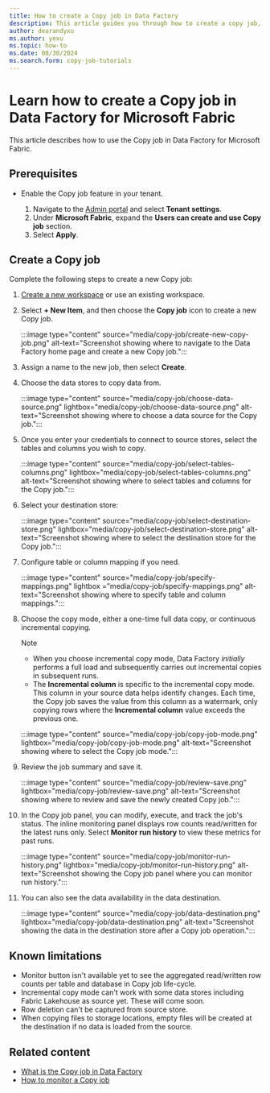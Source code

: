 ```yaml
---
title: How to create a Copy job in Data Factory
description: This article guides you through how to create a copy job, execute it, and view the results.
author: dearandyxu
ms.author: yexu
ms.topic: how-to
ms.date: 08/30/2024
ms.search.form: copy-job-tutorials 
---
```


# Learn how to create a Copy job in Data Factory for Microsoft Fabric

This article describes how to use the Copy job in Data Factory for Microsoft Fabric.

## Prerequisites

- Enable the Copy job feature in your tenant.

  1. Navigate to the [Admin portal](https://msit.powerbi.com/admin-portal) and select **Tenant settings**.
  1. Under **Microsoft Fabric**, expand the **Users can create and use Copy job** section.
  1. Select **Apply**.

## Create a Copy job

Complete the following steps to create a new Copy job:

1. [Create a new workspace](../fundamentals/create-workspaces.md) or use an existing workspace.
1. Select **+ New Item**, and then choose the **Copy job** icon to create a new Copy job.

   :::image type="content" source="media/copy-job/create-new-copy-job.png" alt-text="Screenshot showing where to navigate to the Data Factory home page and create a new Copy job.":::

1. Assign a name to the new job, then select **Create**.
1. Choose the data stores to copy data from.

   :::image type="content" source="media/copy-job/choose-data-source.png" lightbox="media/copy-job/choose-data-source.png" alt-text="Screenshot showing where to choose a data source for the Copy job.":::

1. Once you enter your credentials to connect to source stores, select the tables and columns you wish to copy.

   :::image type="content" source="media/copy-job/select-tables-columns.png" lightbox="media/copy-job/select-tables-columns.png" alt-text="Screenshot showing where to select tables and columns for the Copy job.":::

1. Select your destination store:

   :::image type="content" source="media/copy-job/select-destination-store.png" lightbox="media/copy-job/select-destination-store.png" alt-text="Screenshot showing where to select the destination store for the Copy job.":::

1. Configure table or column mapping if you need.

   :::image type="content" source="media/copy-job/specify-mappings.png" lightbox ="media/copy-job/specify-mappings.png" alt-text="Screenshot showing where to specify table and column mappings.":::

1. Choose the copy mode, either a one-time full data copy, or continuous incremental copying.

   > [!NOTE]
   > - When you choose incremental copy mode, Data Factory _initially_ performs a full load and subsequently carries out incremental copies in subsequent runs.
   > - The **Incremental column** is specific to the incremental copy mode. This column in your source data helps identify changes. Each time, the Copy job saves the value from this column as a watermark, only copying rows where the **Incremental column** value exceeds the previous one.

   :::image type="content" source="media/copy-job/copy-job-mode.png" lightbox="media/copy-job/copy-job-mode.png" alt-text="Screenshot showing where to select the Copy job mode.":::

1. Review the job summary and save it.

   :::image type="content" source="media/copy-job/review-save.png" lightbox="media/copy-job/review-save.png" alt-text="Screenshot showing where to review and save the newly created Copy job.":::

1. In the Copy job panel, you can modify, execute, and track the job's status. The inline monitoring panel displays row counts read/written for the latest runs only. Select **Monitor run history** to view these metrics for past runs.

   :::image type="content" source="media/copy-job/monitor-run-history.png" lightbox="media/copy-job/monitor-run-history.png" alt-text="Screenshot showing the Copy job panel where you can monitor run history.":::

1. You can also see the data availability in the data destination.

   :::image type="content" source="media/copy-job/data-destination.png" lightbox="media/copy-job/data-destination.png" alt-text="Screenshot showing the data in the destination store after a Copy job operation.":::

## Known limitations

- Monitor button isn't available yet to see the aggregated read/written row counts per table and database in Copy job life-cycle.
- Incremental copy mode can't work with some data stores including Fabric Lakehouse as source yet. These will come soon.
- Row deletion can't be captured from source store.
- When copying files to storage locations, empty files will be created at the destination if no data is loaded from the source.

## Related content

- [What is the Copy job in Data Factory](what-is-copy-job.md)
- [How to monitor a Copy job](monitor-copy-job.md)
